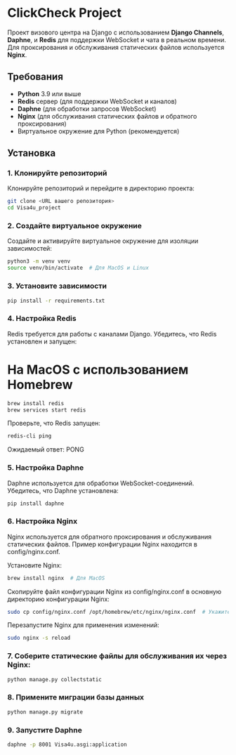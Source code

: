 # ClickCheck Project

Проект визового центра на Django с использованием **Django Channels**, **Daphne**, и **Redis** для поддержки WebSocket и чата в реальном времени. Для проксирования и обслуживания статических файлов используется **Nginx**.

## Требования

- **Python** 3.9 или выше
- **Redis** сервер (для поддержки WebSocket и каналов)
- **Daphne** (для обработки запросов WebSocket)
- **Nginx** (для обслуживания статических файлов и обратного проксирования)
- Виртуальное окружение для Python (рекомендуется)

## Установка

### 1. Клонируйте репозиторий

Клонируйте репозиторий и перейдите в директорию проекта:

```bash
git clone <URL вашего репозитория>
cd Visa4u_project
```

### 2. Создайте виртуальное окружение

Создайте и активируйте виртуальное окружение для изоляции зависимостей:

```bash
python3 -m venv venv
source venv/bin/activate  # Для MacOS и Linux
```

### 3. Установите зависимости

```bash
pip install -r requirements.txt
```

### 4. Настройка Redis

Redis требуется для работы с каналами Django. Убедитесь, что Redis установлен и запущен:

# На MacOS с использованием Homebrew
```bash
brew install redis
brew services start redis
```

Проверьте, что Redis запущен:
```bash
redis-cli ping
```

Ожидаемый ответ: PONG

### 5. Настройка Daphne

Daphne используется для обработки WebSocket-соединений. Убедитесь, что Daphne установлена:

```bash
pip install daphne
```

### 6. Настройка Nginx

Nginx используется для обратного проксирования и обслуживания статических файлов. Пример конфигурации Nginx находится в config/nginx.conf.

Установите Nginx:
```bash
brew install nginx  # Для MacOS
```

Скопируйте файл конфигурации Nginx из config/nginx.conf в основную директорию конфигурации Nginx:
```bash
sudo cp config/nginx.conf /opt/homebrew/etc/nginx/nginx.conf  # Укажите правильный путь при необходимости
```

Перезапустите Nginx для применения изменений:
```bash
sudo nginx -s reload
```

### 7. Соберите статические файлы для обслуживания их через Nginx:

```bash
python manage.py collectstatic
```

### 8. Примените миграции базы данных

```bash
python manage.py migrate
```

### 9. Запустите Daphne

```bash
daphne -p 8001 Visa4u.asgi:application
```

